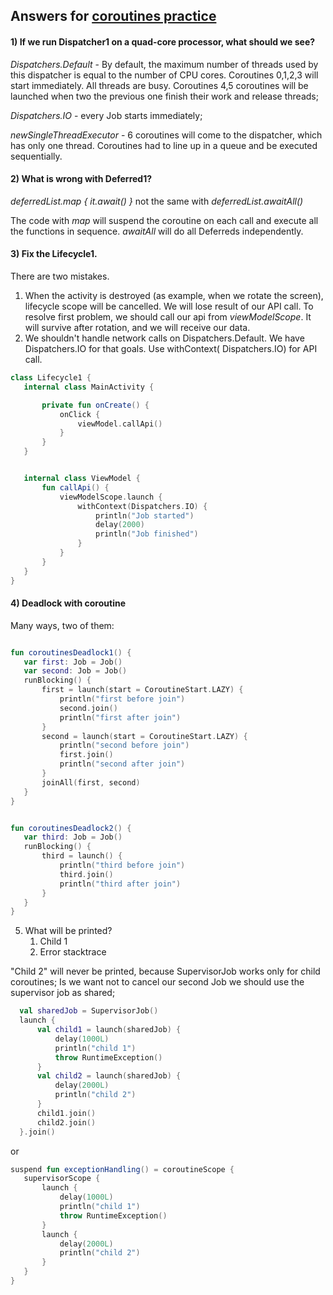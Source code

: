## Answers for [coroutines practice](https://github.com/VeraUvads/Android-Notes/blob/398ce6ef0354a023ea39919c581cb9502ea630e0/src/coroutines/eng/CoroutinesTheory_eng.md)

#### 1) If we run Dispatcher1 on a quad-core processor, what should we see?

*Dispatchers.Default* - By default, the maximum number of threads used by this dispatcher is equal to the number of CPU
cores. Coroutines 0,1,2,3 will start immediately. All threads are busy. Coroutines 4,5 coroutines will be launched when
two the previous one finish their work and release threads;

*Dispatchers.IO* - every Job starts immediately;

*newSingleThreadExecutor* - 6 coroutines will come to the dispatcher, which has only one thread. Coroutines had to line
up in a queue and be executed sequentially.

#### 2) What is wrong with Deferred1?

*deferredList.map { it.await() }* not the same with *deferredList.awaitAll()*

The code with *map* will suspend the coroutine on each call and execute all the functions in sequence.
*awaitAll* will do all Deferreds independently.

#### 3) Fix the Lifecycle1.

There are two mistakes.

1) When the activity is destroyed (as example, when we rotate the screen), lifecycle scope will be cancelled. We will
   lose result of our API call. To resolve first problem, we should call our api from *viewModelScope*. It will survive
   after rotation, and we will receive our data.
2) We shouldn't handle network calls on Dispatchers.Default. We have Dispatchers.IO for that goals. Use withContext(
   Dispatchers.IO) for API call.

 ```Kotlin
 class Lifecycle1 {
    internal class MainActivity {

        private fun onCreate() {
            onClick {
                viewModel.callApi()
            }
        }
    }


    internal class ViewModel {
        fun callApi() {
            viewModelScope.launch {
                withContext(Dispatchers.IO) {
                    println("Job started")
                    delay(2000)
                    println("Job finished")
                }
            }
        }
    }
}
 ```

#### 4) Deadlock with coroutine

Many ways, two of them:

 ```Kotlin

fun coroutinesDeadlock1() {
    var first: Job = Job()
    var second: Job = Job()
    runBlocking() {
        first = launch(start = CoroutineStart.LAZY) {
            println("first before join")
            second.join()
            println("first after join")
        }
        second = launch(start = CoroutineStart.LAZY) {
            println("second before join")
            first.join()
            println("second after join")
        }
        joinAll(first, second)
    }
}


fun coroutinesDeadlock2() {
    var third: Job = Job()
    runBlocking() {
        third = launch() {
            println("third before join")
            third.join()
            println("third after join")
        }
    }
}
 ```

5) What will be printed?
    1. Child 1
    2. Error stacktrace

"Child 2" will never be printed, because SupervisorJob works only for child coroutines; Is we want not to cancel our
second Job we should use the supervisor job as shared;

 ```Kotlin
   val sharedJob = SupervisorJob()
   launch {
       val child1 = launch(sharedJob) {
           delay(1000L)
           println("child 1")
           throw RuntimeException()
       }
       val child2 = launch(sharedJob) {
           delay(2000L)
           println("child 2")
       }
       child1.join()
       child2.join()
   }.join()
 ```

or

 ```Kotlin
suspend fun exceptionHandling() = coroutineScope {
    supervisorScope {
        launch {
            delay(1000L) 
            println("child 1")
            throw RuntimeException()
        }
        launch {
            delay(2000L)
            println("child 2")
        }
    }
}
 ```